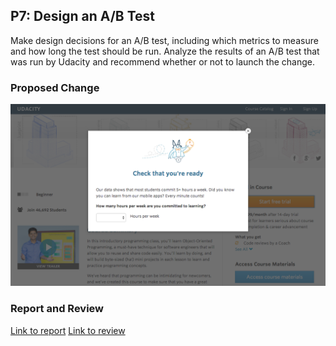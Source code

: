 ## P7: Design an A/B Test
Make design decisions for an A/B test, including which metrics to measure and how long the test should be run. Analyze the results of an A/B test that was run by Udacity and recommend whether or not to launch the change.

### Proposed Change
![Experiment](experiment.png)

### Report and Review
[Link to report](https://github.com/venturidb/udacity-dand/blob/master/p7/P7ProjectABTesting.pdf)
[Link to review](https://review.udacity.com/#!/reviews/238039)

